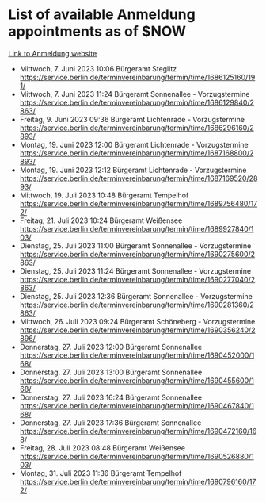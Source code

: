 # List of available Anmeldung appointments as of $NOW
[Link to Anmeldung website](https://service.berlin.de/terminvereinbarung/termin/tag.php?termin=1&anliegen[]=120686&dienstleisterlist=122210,122217,327316,122219,327312,122227,327314,122231,327346,122243,327348,122254,122252,329742,122260,329745,122262,329748,122271,327278,122273,327274,122277,327276,330436,122280,327294,122282,327290,122284,327292,122291,327270,122285,327266,122286,327264,122296,327268,150230,329760,122297,327286,122294,327284,122312,329763,122314,329775,122304,327330,122311,327334,122309,327332,317869,122281,327352,122279,329772,122283,122276,327324,122274,327326,122267,329766,122246,327318,122251,327320,122257,327322,122208,327298,122226,327300&herkunft=http%3A%2F%2Fservice.berlin.de%2Fdienstleistung%2F120686%2F)
- Mittwoch, 7. Juni 2023 10:06 Bürgeramt Steglitz https://service.berlin.de/terminvereinbarung/termin/time/1686125160/191/
- Mittwoch, 7. Juni 2023 11:24 Bürgeramt Sonnenallee - Vorzugstermine https://service.berlin.de/terminvereinbarung/termin/time/1686129840/2863/
- Freitag, 9. Juni 2023 09:36 Bürgeramt Lichtenrade - Vorzugstermine https://service.berlin.de/terminvereinbarung/termin/time/1686296160/2893/
- Montag, 19. Juni 2023 12:00 Bürgeramt Lichtenrade - Vorzugstermine https://service.berlin.de/terminvereinbarung/termin/time/1687168800/2893/
- Montag, 19. Juni 2023 12:12 Bürgeramt Lichtenrade - Vorzugstermine https://service.berlin.de/terminvereinbarung/termin/time/1687169520/2893/
- Mittwoch, 19. Juli 2023 10:48 Bürgeramt Tempelhof https://service.berlin.de/terminvereinbarung/termin/time/1689756480/172/
- Freitag, 21. Juli 2023 10:24 Bürgeramt Weißensee https://service.berlin.de/terminvereinbarung/termin/time/1689927840/103/
- Dienstag, 25. Juli 2023 11:00 Bürgeramt Sonnenallee - Vorzugstermine https://service.berlin.de/terminvereinbarung/termin/time/1690275600/2863/
- Dienstag, 25. Juli 2023 11:24 Bürgeramt Sonnenallee - Vorzugstermine https://service.berlin.de/terminvereinbarung/termin/time/1690277040/2863/
- Dienstag, 25. Juli 2023 12:36 Bürgeramt Sonnenallee - Vorzugstermine https://service.berlin.de/terminvereinbarung/termin/time/1690281360/2863/
- Mittwoch, 26. Juli 2023 09:24 Bürgeramt Schöneberg - Vorzugstermine https://service.berlin.de/terminvereinbarung/termin/time/1690356240/2896/
- Donnerstag, 27. Juli 2023 12:00 Bürgeramt Sonnenallee https://service.berlin.de/terminvereinbarung/termin/time/1690452000/168/
- Donnerstag, 27. Juli 2023 13:00 Bürgeramt Sonnenallee https://service.berlin.de/terminvereinbarung/termin/time/1690455600/168/
- Donnerstag, 27. Juli 2023 16:24 Bürgeramt Sonnenallee https://service.berlin.de/terminvereinbarung/termin/time/1690467840/168/
- Donnerstag, 27. Juli 2023 17:36 Bürgeramt Sonnenallee https://service.berlin.de/terminvereinbarung/termin/time/1690472160/168/
- Freitag, 28. Juli 2023 08:48 Bürgeramt Weißensee https://service.berlin.de/terminvereinbarung/termin/time/1690526880/103/
- Montag, 31. Juli 2023 11:36 Bürgeramt Tempelhof https://service.berlin.de/terminvereinbarung/termin/time/1690796160/172/
